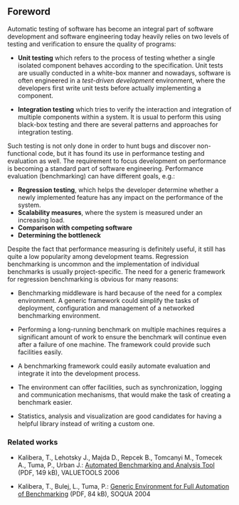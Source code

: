 ## Foreword

Automatic testing of software has become an integral part of software development and software engineering today heavily relies on two levels of testing and verification to ensure the quality of programs:

- **Unit testing** which refers to the process of testing whether a single isolated component behaves according to the specification. Unit tests are usually conducted in a white-box manner and nowadays, software is often engineered in a *test-driven development* environment, where the developers first write unit tests before actually implementing a component.

- **Integration testing** which tries to verify the interaction and integration of multiple components within a system. It is usual to perform this using black-box testing and there are several patterns and approaches for integration testing.

Such testing is not only done in order to hunt bugs and discover non-functional code, but it has found its use in performance testing and evaluation as well. The requirement to focus development on performance is becoming a standard part of software engineering. Performance evaluation (benchmarking) can have different goals, e.g.:

- **Regression testing**, which helps the developer determine whether a newly implemented feature has any impact on the performance of the system.
- **Scalability measures**, where the system is measured under an increasing load.
- **Comparison with competing software**
- **Determining the bottleneck**

Despite the fact that performance measuring is definitely useful, it still has quite a low popularity among development teams. Regression benchmarking is uncommon and the implementation of individual benchmarks is usually project-specific. The need for a generic framework for regression benchmarking is obvious for many reasons:

- Benchmarking middleware is hard because of the need for a complex environment. A generic framework could simplify the tasks of deployment, configuration and management of a networked benchmarking environment.

- Performing a long-running benchmark on multiple machines requires a significant amount of work to ensure the benchmark will continue even after a failure of one machine. The framework could provide such facilities easily.

- A benchmarking framework could easily automate evaluation and integrate it into the development process.

- The environment can offer facilities, such as synchronization, logging and communication mechanisms, that would make the task of creating a benchmark easier.

- Statistics, analysis and visualization are good candidates for having a helpful library instead of writing a custom one.

### Related works

* Kalibera, T., Lehotsky J., Majda D., Repcek B., Tomcanyi M., Tomecek A., Tuma, P., Urban J.:
[Automated Benchmarking and Analysis Tool](http://d3s.mff.cuni.cz/publications/download/Submitted_1404_BEEN.pdf) (PDF, 149 kB), VALUETOOLS 2006

* Kalibera, T., Bulej, L., Tuma, P.: [Generic Environment for Full Automation of Benchmarking](http://d3s.mff.cuni.cz/publications/download/KaliberaBulejTuma-FullAutomationOfBenchmarking.pdf) (PDF, 84 kB), SOQUA 2004

